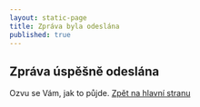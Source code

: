 ```yaml
---
layout: static-page
title: Zpráva byla odeslána
published: true
---
```


## Zpráva úspěšně odeslána

Ozvu se Vám, jak to půjde.
[Zpět na hlavní stranu](index.html)
